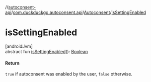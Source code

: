 //[autoconsent-api](../../../index.md)/[com.duckduckgo.autoconsent.api](../index.md)/[Autoconsent](index.md)/[isSettingEnabled](is-setting-enabled.md)

# isSettingEnabled

[androidJvm]\
abstract fun [isSettingEnabled](is-setting-enabled.md)(): [Boolean](https://kotlinlang.org/api/latest/jvm/stdlib/kotlin/-boolean/index.html)

#### Return

`true` if autoconsent was enabled by the user, `false` otherwise.
